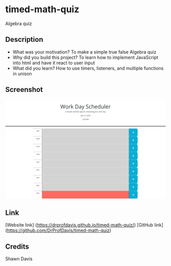 # timed-math-quiz
Algebra quiz

## Description

- What was your motivation? To make a simple true false Algebra quiz
- Why did you build this project? To learn how to implement JavaScript into html and have it react to user input
- What did you learn?  How to use timers, listeners, and multiple functions in unison

## Screenshot

![Webpage titled "Algebra Quiz".](./assets/images/screenshot.png)

## Link

[Website link] (https://drprofdavis.github.io/timed-math-quiz/)
[GitHub link] (https://github.com/DrProfDavis/timed-math-quiz)

## Credits

Shawn Davis